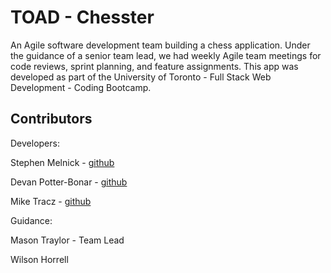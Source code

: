 # TOAD - Chesster

An Agile software development team building a chess application. Under the guidance of a senior team lead, we had weekly Agile team meetings for code reviews, sprint planning, and feature assignments. This app was developed as part of the University of Toronto - Full Stack Web Development - Coding Bootcamp.  


## Contributors
Developers:

Stephen Melnick - [github](https://github.com/freshcup/)

Devan Potter-Bonar - [github](https://github.com/freshcup/)

Mike Tracz - [github](https://github.com/freshcup/)


Guidance:

Mason Traylor - Team Lead

Wilson Horrell

